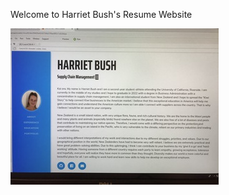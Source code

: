 
Welcome to Harriet Bush's Resume Website

![Harriet's Personal website preview](img/screenshot.jpg)
